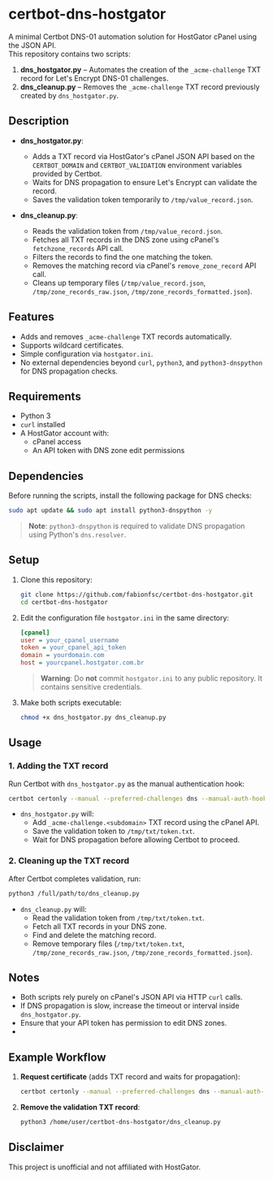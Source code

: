 # certbot-dns-hostgator

A minimal Certbot DNS-01 automation solution for HostGator cPanel using the JSON API.  
This repository contains two scripts:
1. **dns_hostgator.py** – Automates the creation of the `_acme-challenge` TXT record for Let's Encrypt DNS-01 challenges.  
2. **dns_cleanup.py** – Removes the `_acme-challenge` TXT record previously created by `dns_hostgator.py`.

## Description

- **dns_hostgator.py**:  
  - Adds a TXT record via HostGator's cPanel JSON API based on the `CERTBOT_DOMAIN` and `CERTBOT_VALIDATION` environment variables provided by Certbot.  
  - Waits for DNS propagation to ensure Let's Encrypt can validate the record.  
  - Saves the validation token temporarily to `/tmp/value_record.json`.

- **dns_cleanup.py**:  
  - Reads the validation token from `/tmp/value_record.json`.  
  - Fetches all TXT records in the DNS zone using cPanel's `fetchzone_records` API call.  
  - Filters the records to find the one matching the token.  
  - Removes the matching record via cPanel's `remove_zone_record` API call.  
  - Cleans up temporary files (`/tmp/value_record.json`, `/tmp/zone_records_raw.json`, `/tmp/zone_records_formatted.json`).

## Features

- Adds and removes `_acme-challenge` TXT records automatically.  
- Supports wildcard certificates.  
- Simple configuration via `hostgator.ini`.  
- No external dependencies beyond `curl`, `python3`, and `python3-dnspython` for DNS propagation checks.

## Requirements

- Python 3  
- `curl` installed  
- A HostGator account with:  
  - cPanel access  
  - An API token with DNS zone edit permissions

## Dependencies

Before running the scripts, install the following package for DNS checks:

```bash
sudo apt update && sudo apt install python3-dnspython -y
```

> **Note**: `python3-dnspython` is required to validate DNS propagation using Python's `dns.resolver`.

## Setup

1. Clone this repository:

    ```bash
    git clone https://github.com/fabionfsc/certbot-dns-hostgator.git
    cd certbot-dns-hostgator
    ```

2. Edit the configuration file `hostgator.ini` in the same directory:

    ```ini
    [cpanel]
    user = your_cpanel_username
    token = your_cpanel_api_token
    domain = yourdomain.com
    host = yourcpanel.hostgator.com.br
    ```

    > **Warning**: Do **not** commit `hostgator.ini` to any public repository. It contains sensitive credentials.

3. Make both scripts executable:

    ```bash
    chmod +x dns_hostgator.py dns_cleanup.py
    ```

## Usage

### 1. Adding the TXT record

Run Certbot with `dns_hostgator.py` as the manual authentication hook:

```bash
certbot certonly --manual --preferred-challenges dns --manual-auth-hook "/full/path/to/dns_hostgator.py" -d '*.yourdomain.com' --agree-tos --no-eff-email --email your.email@example.com
```

- `dns_hostgator.py` will:
  - Add `_acme-challenge.<subdomain>` TXT record using the cPanel API.
  - Save the validation token to `/tmp/txt/token.txt`.
  - Wait for DNS propagation before allowing Certbot to proceed.

### 2. Cleaning up the TXT record

After Certbot completes validation, run:

```bash
python3 /full/path/to/dns_cleanup.py
```

- `dns_cleanup.py` will:
  - Read the validation token from `/tmp/txt/token.txt`.
  - Fetch all TXT records in your DNS zone.
  - Find and delete the matching record.
  - Remove temporary files (`/tmp/txt/token.txt`, `/tmp/zone_records_raw.json`, `/tmp/zone_records_formatted.json`).

## Notes

- Both scripts rely purely on cPanel's JSON API via HTTP `curl` calls.
- If DNS propagation is slow, increase the timeout or interval inside `dns_hostgator.py`.
- Ensure that your API token has permission to edit DNS zones.
- 
## Example Workflow

1. **Request certificate** (adds TXT record and waits for propagation):

    ```bash
    certbot certonly --manual --preferred-challenges dns --manual-auth-hook "/home/user/certbot-dns-hostgator/certbot_dns_hostgator/dns_hostgator.py" -d 'webmail.yourdomain.com' --agree-tos --no-eff-email --email user@example.com
    ```

2. **Remove the validation TXT record**:

    ```bash
    python3 /home/user/certbot-dns-hostgator/dns_cleanup.py
    ```

## Disclaimer

This project is unofficial and not affiliated with HostGator.
